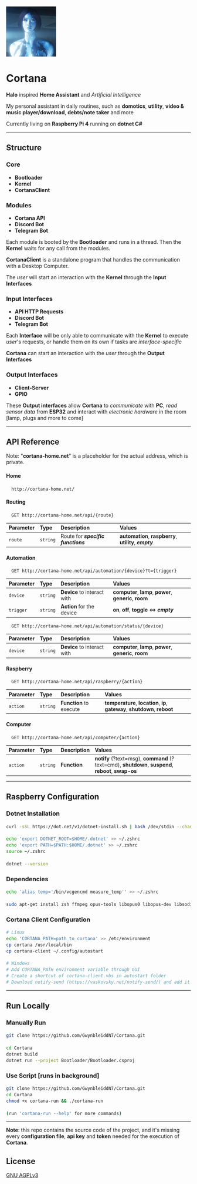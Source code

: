 ![Logo](https://github.com/GwynbleiddN7/Cortana/blob/main/Storage/Assets/cortana.jpg)

# Cortana

**Halo** inspired **Home Assistant** and *Artificial Intelligence*

My personal assistant in daily routines, such as **domotics**, **utility**, **video & music player/download**, **debts/note taker** and more

Currently living on **Raspberry Pi 4** running on **dotnet C#**

***
## Structure

### Core

- **Bootloader**
- **Kernel**
- **CortanaClient**

### Modules

- **Cortana API**
- **Discord Bot**
- **Telegram Bot**

Each module is booted by the **Bootloader** and runs in a thread. Then the **Kernel** waits for any call from the modules.

**CortanaClient** is a standalone program that handles the communication with a Desktop Computer.


The *user* will start an interaction with the **Kernel** through the **Input Interfaces**

### Input Interfaces

- **API HTTP Requests**
- **Discord Bot** 
- **Telegram Bot**

Each **Interface** will be only able to communicate with the **Kernel** to execute *user*'s requests, or handle them on its own if tasks are *interface-specific*


**Cortana** can start an interaction with the *user* through the **Output Interfaces**

### Output Interfaces

- **Client-Server**
- **GPIO**

These **Output interfaces** allow **Cortana** to *communicate* with **PC**, *read sensor data* from **ESP32** and interact with *electronic hardware* in the room [lamp, plugs and more to come]

***

## API Reference

Note: "**cortana-home.net**" is a placeholder for the actual address, which is private.

#### Home 

```http 
  http://cortana-home.net/
```

#### Routing

```http
  GET http://cortana-home.net/api/{route}
```

| Parameter | Type     | Description                       |  Values                       |
| :-------- | :------- | :-------------------------------- | :-------------------------------- |
| `route`      | `string` | Route for ***specific functions*** | **automation**, **raspberry**, **utility**, ***empty***  |

#### Automation

```http
  GET http://cortana-home.net/api/automation/{device}?t={trigger}
```

| Parameter | Type     | Description                       |  Values                       |
| :-------- | :------- | :-------------------------------- | :-------------------------------- |
| `device`      | `string` | **Device** to interact with | **computer**, **lamp**, **power**, **generic**, **room** |
| `trigger`      | `string` | **Action** for the device | **on**, **off**, **toggle** <=> ***empty***  |

```http
  GET http://cortana-home.net/api/automation/status/{device}
```

| Parameter | Type     | Description                       |  Values                       |
| :-------- | :------- | :-------------------------------- | :-------------------------------- |
| `device`      | `string` | **Device** to interact with | **computer**, **lamp**, **power**, **generic**, **room** |

#### Raspberry

```http
  GET http://cortana-home.net/api/raspberry/{action}
```

| Parameter | Type     | Description                       |  Values                       |
| :-------- | :------- | :-------------------------------- | :-------------------------------- |
| `action`      | `string` | **Function** to execute | **temperature**, **location**, **ip**, **gateway**, **shutdown**, **reboot**  |

#### Computer

```http
  GET http://cortana-home.net/api/computer/{action}
```

| Parameter | Type     | Description                       |  Values                       |
| :-------- | :------- | :-------------------------------- | :-------------------------------- |
| `action`      | `string` | **Function** | **notify** (?text=msg), **command** (?text=cmd), **shutdown**, **suspend**, **reboot**, **swap-os** |

---

## Raspberry Configuration

### Dotnet Installation
```bash
curl -sSL https://dot.net/v1/dotnet-install.sh | bash /dev/stdin --channel STS

echo 'export DOTNET_ROOT=$HOME/.dotnet' >> ~/.zshrc
echo 'export PATH=$PATH:$HOME/.dotnet' >> ~/.zshrc
source ~/.zshrc

dotnet --version
```

### Dependencies
```bash
echo '﻿alias temp='/bin/vcgencmd measure_temp'' >> ~/.zshrc

sudo apt-get install zsh ffmpeg opus-tools libopus0 libopus-dev libsodium-dev
```

### Cortana Client Configuration
```bash
# Linux
echo 'CORTANA_PATH=path_to_cortana' >> /etc/environment
cp cortana /usr/local/bin 
cp cortana-client ~/.config/autostart

# Windows
# Add CORTANA_PATH environment variable through GUI
# Create a shortcut of cortana-client.vbs in autostart folder
# Download notify-send (https://vaskovsky.net/notify-send/) and add it to PATH
```
---

## Run Locally

### Manually Run

```bash
git clone https://github.com/GwynbleiddN7/Cortana.git

cd Cortana
dotnet build
dotnet run --project Bootloader/Bootloader.csproj
```

### Use Script [runs in background]

```bash
git clone https://github.com/GwynbleiddN7/Cortana.git
cd Cortana
chmod +x cortana-run && ./cortana-run 

(run 'cortana-run --help' for more commands)
```
---
<b>Note</b>: this repo contains the source code of the project, and it's missing every <b>configuration file</b>, <b>api key</b> and <b>token</b> needed for the execution of <b>Cortana</b>.
## License

[GNU AGPLv3 ](https://choosealicense.com/licenses/agpl-3.0/)
